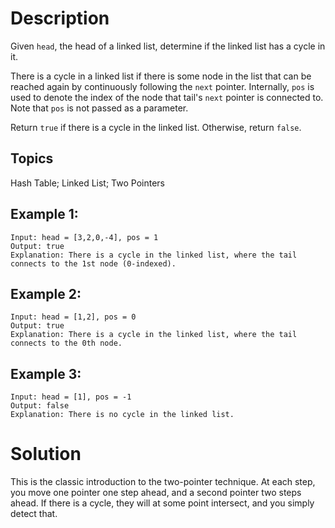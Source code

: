 # Description

Given `head`, the head of a linked list, determine if the linked list has a cycle in it.

There is a cycle in a linked list if there is some node in the list that can be reached again by continuously following the `next` pointer. Internally, `pos` is used to denote the index of the node that tail's `next` pointer is connected to. Note that `pos` is not passed as a parameter.

Return `true` if there is a cycle in the linked list. Otherwise, return `false`.

## Topics

Hash Table; Linked List; Two Pointers

## Example 1:

```
Input: head = [3,2,0,-4], pos = 1
Output: true
Explanation: There is a cycle in the linked list, where the tail connects to the 1st node (0-indexed).
```

## Example 2:

```
Input: head = [1,2], pos = 0
Output: true
Explanation: There is a cycle in the linked list, where the tail connects to the 0th node.
```

## Example 3:

```
Input: head = [1], pos = -1
Output: false
Explanation: There is no cycle in the linked list.
```

# Solution

This is the classic introduction to the two-pointer technique. At each step, you move one pointer one step ahead, and a second pointer two steps ahead. If there is a cycle, they will at some point intersect, and you simply detect that.

